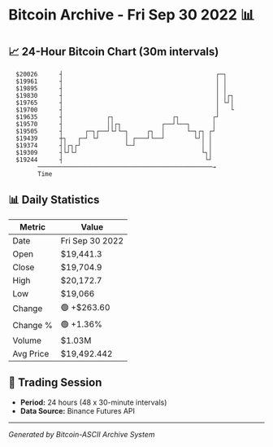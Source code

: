 # Bitcoin Archive - Fri Sep 30 2022 📊

## 📈 24-Hour Bitcoin Chart (30m intervals)

```
  $20026      ┤                                          ┌─┐   
  $19961      ┤                                          │ │   
  $19895      ┤                                          │ │   
  $19830      ┤                                          │ │┌┐ 
  $19765      ┤                                          │ └┘│ 
  $19700      ┤                                          │   └ 
  $19635      ┤            ┌┐                ┌┐         ┌┘     
  $19570      ┤            ││┌┐           ┌──┘└──┐      │      
  $19505      ┤      ┌─┐┌──┘└┘└─┐     ┌┐  │      └─┐┌┐ ┌┘      
  $19439      ┼┐   ┌─┘ └┘       │ ┌───┘└──┘        └┘│ │       
  $19374      ┤│┌┐┌┘            └─┘                  │ │       
  $19309      ┤└┘└┘                                  └┐│       
  $19244      ┤                                       └┘       
        ────────────────────────────────────────────────→
        Time
```

## 📊 Daily Statistics

| Metric | Value |
|--------|-------|
| Date | Fri Sep 30 2022 |
| Open | $19,441.3 |
| Close | $19,704.9 |
| High | $20,172.7 |
| Low | $19,066 |
| Change | 🟢 +$263.60 |
| Change % | 🟢 +1.36% |
| Volume | $1.03M |
| Avg Price | $19,492.442 |

## 📅 Trading Session

- **Period:** 24 hours (48 x 30-minute intervals)
- **Data Source:** Binance Futures API

---
*Generated by Bitcoin-ASCII Archive System*
